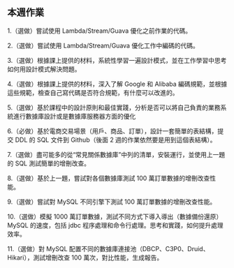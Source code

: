 ## 本週作業
1.（選做）嘗試使用 Lambda/Stream/Guava 優化之前作業的代碼。

2.（選做）嘗試使用 Lambda/Stream/Guava 優化工作中編碼的代碼。

3.（選做）根據課上提供的材料，系統性學習一遍設計模式，並在工作學習中思考如何用設計模式解決問題。

4.（選做）根據課上提供的材料，深入了解 Google 和 Alibaba 編碼規範，並根據這些規範，檢查自己寫代碼是否符合規範，有什麼可以改進的。

5.（選做）基於課程中的設計原則和最佳實踐，分析是否可以將自己負責的業務系統進行數據庫設計或是數據庫服務器方面的優化

6.（必做）基於電商交易場景（用戶、商品、訂單），設計一套簡單的表結構，提交 DDL 的 SQL 文件到 Github（後面 2 週的作業依然要是用到這個表結構）。

7.（選做）盡可能多的從“常見關係數據庫”中列的清單，安裝運行，並使用上一題的 SQL 測試簡單的增刪改查。

8.（選做）基於上一題，嘗試對各個數據庫測試 100 萬訂單數據的增刪改查性能。

9.（選做）嘗試對 MySQL 不同引擎下測試 100 萬訂單數據的增刪改查性能。

10.（選做）模擬 1000 萬訂單數據，測試不同方式下導入導出（數據備份還原）MySQL 的速度，包括 jdbc 程序處理和命令行處理。思考和實踐，如何提升處理效率。

11.（選做）對 MySQL 配置不同的數據庫連接池（DBCP、C3P0、Druid、Hikari），測試增刪改查 100 萬次，對比性能，生成報告。